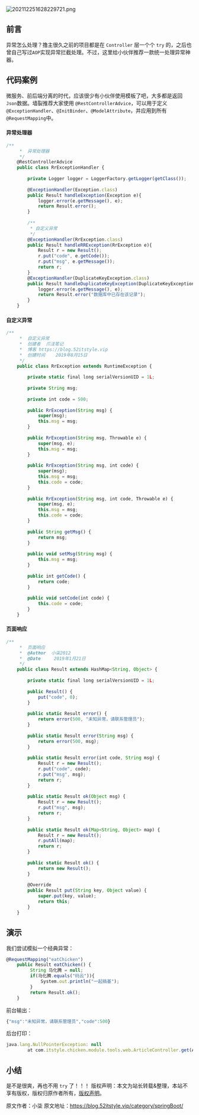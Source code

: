 


![202112251628229721.png](https://gitee.com/hezhiyuan007/java-study/raw/master/images/SpringBoot4/88df27c8-0fd1-44fe-8f3f-ae48aaabe113.png)

## 前言

异常怎么处理？撸主很久之前的项目都是在 `Controller` 层一个个 `try` 的，之后也曾自己写过`AOP`实现异常拦截处理。不过，这里给小伙伴推荐一款统一处理异常神器。

## 代码案例

微服务、前后端分离的时代，应该很少有小伙伴使用模板了吧，大多都是返回`Json`数据。墙裂推荐大家使用 `@RestControllerAdvice`，可以用于定义`@ExceptionHandler`、`@InitBinder`、`@ModelAttribute`，并应用到所有`@RequestMapping`中。

#### 异常处理器


```js 
/**
     *  异常处理器
     */
    @RestControllerAdvice
    public class RrExceptionHandler {
        
        private Logger logger = LoggerFactory.getLogger(getClass());
    
        @ExceptionHandler(Exception.class)
        public Result handleException(Exception e){
            logger.error(e.getMessage(), e);
            return Result.error();
        }
        
        /**
         * 自定义异常
         */
        @ExceptionHandler(RrException.class)
        public Result handleRRException(RrException e){
            Result r = new Result();
            r.put("code", e.getCode());
            r.put("msg", e.getMessage());
            return r;
        }
        @ExceptionHandler(DuplicateKeyException.class)
        public Result handleDuplicateKeyException(DuplicateKeyException e){
            logger.error(e.getMessage(), e);
            return Result.error("数据库中已存在该记录");
        }
    }
```

#### 自定义异常


```js 
/**
     *  自定义异常
     *  创建者  爪洼笔记
     *  博客 https://blog.52itstyle.vip
     *  创建时间    2019年8月15日
     */
    public class RrException extends RuntimeException {
        
        private static final long serialVersionUID = 1L;
        
        private String msg;
        
        private int code = 500;
        
        public RrException(String msg) {
            super(msg);
            this.msg = msg;
        }
        
        public RrException(String msg, Throwable e) {
            super(msg, e);
            this.msg = msg;
        }
        
        public RrException(String msg, int code) {
            super(msg);
            this.msg = msg;
            this.code = code;
        }
        
        public RrException(String msg, int code, Throwable e) {
            super(msg, e);
            this.msg = msg;
            this.code = code;
        }
    
        public String getMsg() {
            return msg;
        }
    
        public void setMsg(String msg) {
            this.msg = msg;
        }
    
        public int getCode() {
            return code;
        }
    
        public void setCode(int code) {
            this.code = code;
        }
    }
```

#### 页面响应


```js 
/**
     *  页面响应
     *  @Author  小柒2012
     *  @Date     2019年1月21日
     */
    public class Result extends HashMap<String, Object> {
    
        private static final long serialVersionUID = 1L;
    
        public Result() {
            put("code", 0);
        }
    
        public static Result error() {
            return error(500, "未知异常，请联系管理员");
        }
    
        public static Result error(String msg) {
            return error(500, msg);
        }
    
        public static Result error(int code, String msg) {
            Result r = new Result();
            r.put("code", code);
            r.put("msg", msg);
            return r;
        }
    
        public static Result ok(Object msg) {
            Result r = new Result();
            r.put("msg", msg);
            return r;
        }
    
        public static Result ok(Map<String, Object> map) {
            Result r = new Result();
            r.putAll(map);
            return r;
        }
    
        public static Result ok() {
            return new Result();
        }
    
        @Override
        public Result put(String key, Object value) {
            super.put(key, value);
            return this;
        }
    }
```

## 演示

我们尝试模拟一个经典异常：

```js 
@RequestMapping("eatChicken")
    public Result eatChicken() {
         String 马化腾 = null;
         if(马化腾.equals("码云")){
             System.out.println("一起搞基");
         }
         return Result.ok();
    }
```

前台输出：


```js 
{"msg":"未知异常，请联系管理员","code":500}
```

后台打印：


```js 
java.lang.NullPointerException: null
        at com.itstyle.chicken.module.tools.web.ArticleController.get(ArticleController.java:35)
```

## 小结

是不是很爽，再也不用 `try` 了！！！
版权声明：本文为站长转载&整理，本站不享有版权，版权归原作者所有，[版权声明](https://gitee.com/hezhiyuan007/java-notes/raw/master/disclaimer.md)。




原文作者：小柒 原文地址：https://blog.52itstyle.vip/category/springBoot/